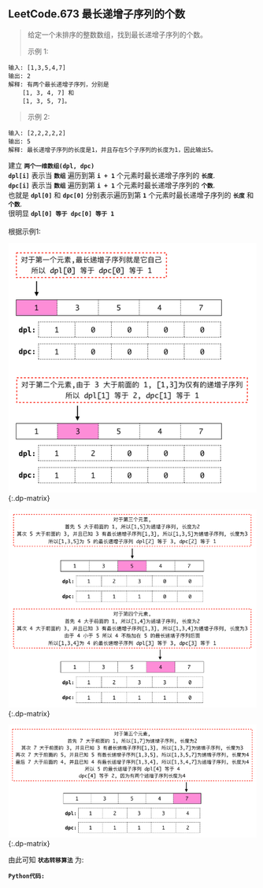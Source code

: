 ## LeetCode.673 最长递增子序列的个数

> 给定一个未排序的整数数组，找到最长递增子序列的个数。
>
> 示例 1:
```
输入: [1,3,5,4,7]
输出: 2
解释: 有两个最长递增子序列，分别是
    [1, 3, 4, 7] 和
    [1, 3, 5, 7]。
```
>
> 示例 2:
```
输入: [2,2,2,2,2]
输出: 5
解释: 最长递增子序列的长度是1，并且存在5个子序列的长度为1，因此输出5。
```

建立 **`两个一维数组(dpl, dpc)`**<br>
**`dpl[i]`** 表示当 **`数组`** 遍历到第 **`i + 1`** 个元素时最长递增子序列的 **`长度`**.<br>
**`dpc[i]`** 表示当 **`数组`** 遍历到第 **`i + 1`** 个元素时最长递增子序列的 **`个数`**.<br>
也就是 **`dpl[0]`** 和 **`dpc[0]`** 分别表示遍历到第 **`1`** 个元素时最长递增子序列的 **`长度`** 和 **`个数`**.<br>
很明显 **`dpl[0] 等于 dpc[0] 等于 1`**<br><br>
根据示例1:

![dp matrix](pic1.png){:.dp-matrix}

![dp matrix](pic2.png){:.dp-matrix}

![dp matrix](pic3.png){:.dp-matrix}

由此可知 **`状态转移算法`** 为:<br>

**`Python代码:`**

```python
```
